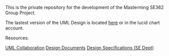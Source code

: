 This is the private repository for the development of the Masterming 
SE362 Group Project. 

The lastest version of the UML Design is located [here](http://www.lucidchart.com/publicSegments/view/4f6e3b96-4860-4556-af9e-7c9b0a7c4e63/image.pdf) or in the lucid chart account.

Resources:

[UML Collaboration](https://www.lucidchart.com)
[Design Documents](https://docs.google.com/)
[Design Specifications (SE Dept) ](http://www.se.rit.edu/~se362/UnitActivities/Unit2.htm)


